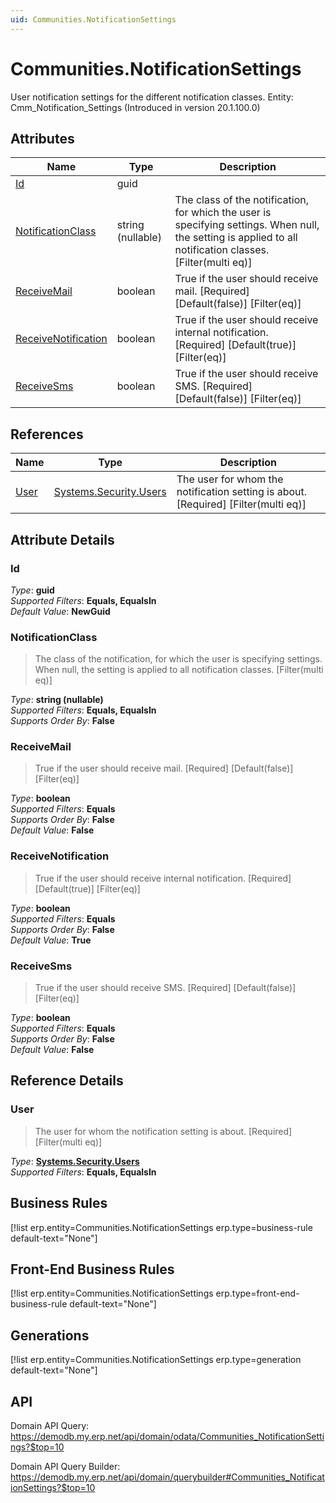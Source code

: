 ```yaml
---
uid: Communities.NotificationSettings
---
```

# Communities.NotificationSettings

User notification settings for the different notification classes. Entity: Cmm_Notification_Settings (Introduced in version 20.1.100.0)

## Attributes

| Name | Type | Description |
| ---- | ---- | --- |
| [Id](Communities.NotificationSettings.md#id) | guid |  
| [NotificationClass](Communities.NotificationSettings.md#notificationclass) | string (nullable) | The class of the notification, for which the user is specifying settings. When null, the setting is applied to all notification classes. [Filter(multi eq)] 
| [ReceiveMail](Communities.NotificationSettings.md#receivemail) | boolean | True if the user should receive mail. [Required] [Default(false)] [Filter(eq)] 
| [ReceiveNotification](Communities.NotificationSettings.md#receivenotification) | boolean | True if the user should receive internal notification. [Required] [Default(true)] [Filter(eq)] 
| [ReceiveSms](Communities.NotificationSettings.md#receivesms) | boolean | True if the user should receive SMS. [Required] [Default(false)] [Filter(eq)] 

## References

| Name | Type | Description |
| ---- | ---- | --- |
| [User](Communities.NotificationSettings.md#user) | [Systems.Security.Users](Systems.Security.Users.md) | The user for whom the notification setting is about. [Required] [Filter(multi eq)] |


## Attribute Details

### Id

_Type_: **guid**  
_Supported Filters_: **Equals, EqualsIn**  
_Default Value_: **NewGuid**  

### NotificationClass

> The class of the notification, for which the user is specifying settings. When null, the setting is applied to all notification classes. [Filter(multi eq)]

_Type_: **string (nullable)**  
_Supported Filters_: **Equals, EqualsIn**  
_Supports Order By_: **False**  

### ReceiveMail

> True if the user should receive mail. [Required] [Default(false)] [Filter(eq)]

_Type_: **boolean**  
_Supported Filters_: **Equals**  
_Supports Order By_: **False**  
_Default Value_: **False**  

### ReceiveNotification

> True if the user should receive internal notification. [Required] [Default(true)] [Filter(eq)]

_Type_: **boolean**  
_Supported Filters_: **Equals**  
_Supports Order By_: **False**  
_Default Value_: **True**  

### ReceiveSms

> True if the user should receive SMS. [Required] [Default(false)] [Filter(eq)]

_Type_: **boolean**  
_Supported Filters_: **Equals**  
_Supports Order By_: **False**  
_Default Value_: **False**  


## Reference Details

### User

> The user for whom the notification setting is about. [Required] [Filter(multi eq)]

_Type_: **[Systems.Security.Users](Systems.Security.Users.md)**  
_Supported Filters_: **Equals, EqualsIn**  



## Business Rules

[!list erp.entity=Communities.NotificationSettings erp.type=business-rule default-text="None"]

## Front-End Business Rules

[!list erp.entity=Communities.NotificationSettings erp.type=front-end-business-rule default-text="None"]

## Generations

[!list erp.entity=Communities.NotificationSettings erp.type=generation default-text="None"]

## API

Domain API Query:
<https://demodb.my.erp.net/api/domain/odata/Communities_NotificationSettings?$top=10>

Domain API Query Builder:
<https://demodb.my.erp.net/api/domain/querybuilder#Communities_NotificationSettings?$top=10>

